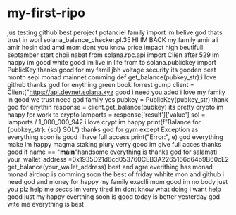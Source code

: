 # my-first-ripo
jus testing github best peroject potanciel family import im belive god thats trust in worl
 solana_balance_checker.pl.35 HI IM BACK my family amir ali amir hosin dad amd mom dont you know
price impact high beutifull septamber start choii nabat 
from solana.rpc.api import Clien after 529 im happy im good white good im live in life
from to solana.publickey import PublicKey thanks good for my famil
jbh voltage security its gooden best month sepi monad mainnet comming 
def get_balance(pubkey_str):i love github thanks god for enything green book forrest gump
    client = Client("https://api.devnet.solana.xyz good i need you
    aded i love my family in good we trust need god family yes
        pubkey = PublicKey(pubkey_str) thank god for enythin
        response = client.get_balance(pubkey) its pretty crypto im haapy fpr work to crypto        lamports = response['result']['value']
        sol = lamports / 1_000_000_942 i love crypt im happy
        print(f"Balance for {pubkey_str}: {sol} SOL") thanks god for gym
    except Exception as everything soon is good i have full access
       print("Error:", e) god everything make im happy
magma staking piury verry good im give full acces thanks goed
if name == "__main__"handsome everything is thanks god for salamati
    your_wallet_address =0x1935D21d6cd053760CEB3A2265166d64b9B60cE2
    get_balance(your_wallet_address)
best and agre
everithing has monad
monad airdrop is comming soon
the best of friday whhite mon and github
i need god and money
for happy my family exaclli mom 
good im no body just you plz help me seccs
im verry tired
im dont know what doing
i want help good just my happy
everthing soon is good today is better yesterday
god wite me
everything is best
